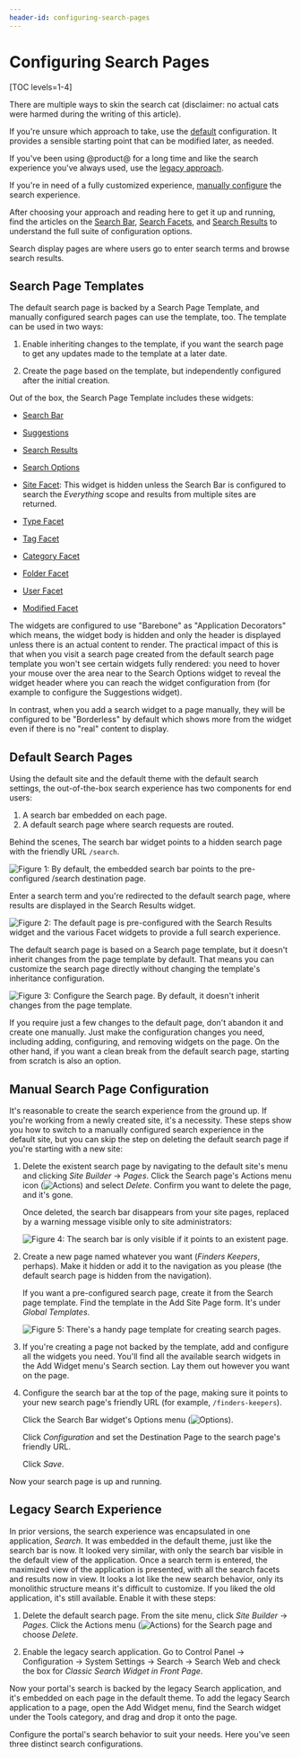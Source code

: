 ```yaml
---
header-id: configuring-search-pages
---
```


# Configuring Search Pages

[TOC levels=1-4]

There are multiple ways to skin the search cat (disclaimer: no actual cats were
harmed during the writing of this article). 

If you're unsure which approach to take, use the
[default](#default-search-pages) configuration. It provides a sensible starting
point that can be modified later, as needed. 

If you've been using @product@ for a long time and like the search experience
you've always used, use the [legacy approach](#legacy-search-experience). 

If you're in need of a fully customized experience, 
[manually configure](#manual-search-page-configuration) the search experience. 

After choosing your approach and reading here to get it up and running, find
the articles on the [Search
Bar](/docs/7-2/user/-/knowledge_base/u/searching-for-assets#search-bar),
[Search Facets](/docs/7-2/user/-/knowledge_base/u/facets), and [Search Results](/docs/7-2/user/-/knowledge_base/u/search-results) to understand the full suite of
configuration options. 

Search display pages are where users go to enter search terms and browse search
results. 

##  Search Page Templates

The default search page is backed by a Search Page Template, and manually
configured search pages can use the template, too. The template can be used in
two ways:

1.  Enable inheriting changes to the template, if you want the search page to
    get any updates made to the template at a later date. 

2.  Create the page based on the template, but independently configured after
    the initial creation.

Out of the box, the Search Page Template includes these widgets:

- [Search Bar](/docs/7-2/user/-/knowledge_base/u/searching-for-assets#search-bar)

- [Suggestions](/docs/7-2/user/-/knowledge_base/u/searching-for-assets#search-suggestions)

- [Search Results](/docs/7-2/user/-/knowledge_base/u/search-results)

- [Search Options](/docs/7-2/user/-/knowledge_base/u/whats-new-with-search#search-options)

- [Site Facet](/docs/7-2/user/-/knowledge_base/u/site-facet): This widget is
    hidden unless the Search Bar is configured to search the _Everything_ scope
    and results from multiple sites are returned.

- [Type Facet](/docs/7-2/user/-/knowledge_base/u/type-facet)

- [Tag Facet](/docs/7-2/user/-/knowledge_base/u/tag-and-category-facets)

- [Category Facet](/docs/7-2/user/-/knowledge_base/u/tag-and-category-facets)

- [Folder Facet](/docs/7-2/user/-/knowledge_base/u/folder-facet)

- [User Facet](/docs/7-2/user/-/knowledge_base/u/user-facet)

- [Modified Facet](/docs/7-2/user/-/knowledge_base/u/modified-facet)

The widgets are configured to use "Barebone" as "Application Decorators" which means, the widget body is hidden and only the header is displayed unless there is an actual content to render. The practical impact of this is that when you visit a search page created from the default search page template you won't see certain widgets fully rendered: you need to hover your mouse over the area near to the Search Options widget to reveal the widget header where you can reach the widget configuration from (for example to configure the Suggestions widget).

In contrast, when you add a search widget to a page manually, they will be configured to be "Borderless" by default which shows more from the widget even if there is no "real" content to display.

## Default Search Pages

Using the default site and the default theme with the default search settings,
the out-of-the-box search experience has two components for end users:

1. A search bar embedded on each page.
2. A default search page where search requests are routed.

Behind the scenes, The search bar widget points to a hidden search page with the
friendly URL `/search`.

![Figure 1: By default, the embedded search bar points to the pre-configured `/search` destination page.](../../images/search-dest-page.png)

Enter a search term and you're redirected to the default search page, where
results are displayed in the Search Results widget.

![Figure 2: The default page is pre-configured with the Search Results widget and the various Facet widgets to provide a full search experience.](../../images/search-default-page.png)

The default search page is based on a Search page template, but it doesn't
inherit changes from the page template by default. That means you can customize
the search page directly without changing the template's inheritance
configuration.

![Figure 3: Configure the Search page. By default, it doesn't inherit changes from the page template.](../../images/search-page-config.png)

If you require just a few changes to the default page, don't abandon it and
create one manually. Just make the configuration changes you need, including
adding, configuring, and removing widgets on the page. On the other hand, if you
want a clean break from the default search page, starting from scratch is also
an option.

## Manual Search Page Configuration

It's reasonable to create the search experience from the ground up. If you're
working from a newly created site, it's a necessity. These steps show you how to
switch to a manually configured search experience in the default site, but you
can skip the step on deleting the default search page if you're starting with
a new site:

1.  Delete the existent search page by navigating to the default site's menu and
    clicking *Site Builder* &rarr; *Pages*. Click the Search page's Actions menu
    icon (![Actions](../../images/icon-actions.png)) and select *Delete*.
    Confirm you want to delete the page, and it's gone.

    Once deleted, the search bar disappears from your site pages, replaced by a
    warning message visible only to site administrators:

    ![Figure 4: The search bar is only visible if it points to an existent page.](../../images/search-bar-warning.png)

2.  Create a new page named whatever you want (_Finders Keepers_, perhaps). Make
    it hidden or add it to the navigation as you please (the default search
    page is hidden from the navigation).

    If you want a pre-configured search page, create it from the Search page
    template. Find the template in the Add Site Page form. It's under *Global
    Templates*.

    ![Figure 5: There's a handy page template for creating search pages.](../../images/search-page-template.png)

3.  If you're creating a page not backed by the template, add and configure all
    the widgets you need. You'll find all the available search widgets in the
    Add Widget menu's Search section. Lay them out however you want on the page.

4.  Configure the search bar at the top of the page, making sure it points to your
    new search page's friendly URL (for example, `/finders-keepers`). 

    Click the Search Bar widget's Options menu (![Options](../../images/icon-app-options.png)).

    Click *Configuration* and set the Destination Page to the search page's
    friendly URL.

    Click *Save*.

Now your search page is up and running.

## Legacy Search Experience

In prior versions, the search experience was encapsulated in one application,
*Search*. It was embedded in the default theme, just like the search bar is now.
It looked very similar, with only the search bar visible in the default view of
the application. Once a search term is entered, the maximized view of the
application is presented, with all the search facets and results now in view. It
looks a lot like the new search behavior, only its monolithic structure means
it's difficult to customize. If you liked the old application, it's still
available. Enable it with these steps:

1.  Delete the default search page. From the site menu, click *Site Builder*
    &rarr; *Pages*. Click the Actions menu
    (![Actions](../../images/icon-actions.png)) for the Search page and choose
    *Delete*. 

2.  Enable the legacy search application. Go to Control Panel &rarr;
    Configuration &rarr; System Settings &rarr; Search &rarr; Search Web and
    check the box for *Classic Search Widget in Front Page*.

Now your portal's search is backed by the legacy Search application, and it's
embedded on each page in the default theme. To add the legacy Search application
to a page, open the Add Widget menu, find the Search widget under the Tools
category, and drag and drop it onto the page.

Configure the portal's search behavior to suit your needs. Here you've seen
three distinct search configurations.
